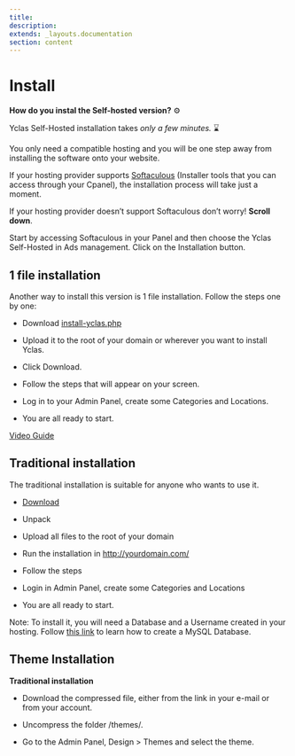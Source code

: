 ```yaml
---
title:
description:
extends: _layouts.documentation
section: content
---
```


# Install

**How do you instal the Self-hosted version?** [](https://emojipedia.org/gear/) ⚙️

Yclas Self-Hosted installation takes *only a  few minutes.* [  ](https://emojipedia.org/hourglass-done/)⌛

You only need a compatible hosting and you will be one step away from installing the software onto your website.

If your hosting provider supports [Softaculous](https://www.softaculous.com/softwares/admanager/Yclas)  (Installer tools that you can access through your Cpanel), the installation process will take just a moment.

If your hosting provider doesn’t support Softaculous don’t worry! **Scroll down**.

  Start by accessing Softaculous in your Panel and then choose the Yclas Self-Hosted in Ads management. Click on the Installation button.

 


## **1 file installation**

Another way to install this version is 1 file installation. Follow the steps one by one:

-   Download  [install-yclas.php](https://raw.githubusercontent.com/yclas/yclas/master/install-yclas.php)
    
-   Upload it to the root of your domain or wherever you want to install Yclas.
    
-   Click  Download.
    
-   Follow the steps that will appear on your screen.
    
-   Log in to your Admin Panel, create some Categories and Locations.
    
-   You are all ready to start.
    

 [Video Guide](www.youtube.com/watch?v=L2-b8r8DAfU%5D%29) 



## Traditional installation



The traditional installation is suitable for anyone who wants to use it.

-   [Download](https://yclas.com/self-hosted.html)
    
-   Unpack

-   Upload all files to the root of your domain
    
-   Run the installation in http://yourdomain.com/
    
-   Follow the steps
    
-   Login in Admin Panel, create some Categories and Locations
    
-   You are all ready to start.
    

Note: To install it, you will need a Database and a Username created in your hosting. Follow [this link](yclas-self-hosted-installation-mysql-database) to learn how to create a MySQL Database.



## Theme Installation



**Traditional installation**

-   Download the compressed file, either from the link in your e-mail or from your account.
    
-   Uncompress the folder /themes/.
    
-   Go to the Admin Panel, Design > Themes and select the theme.
    

